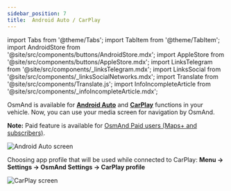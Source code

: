 ```yaml
---
sidebar_position: 7
title:  Android Auto / CarPlay
---
```


import Tabs from '@theme/Tabs';
import TabItem from '@theme/TabItem';
import AndroidStore from '@site/src/components/buttons/AndroidStore.mdx';
import AppleStore from '@site/src/components/buttons/AppleStore.mdx';
import LinksTelegram from '@site/src/components/_linksTelegram.mdx';
import LinksSocial from '@site/src/components/_linksSocialNetworks.mdx';
import Translate from '@site/src/components/Translate.js';
import InfoIncompleteArticle from '@site/src/components/_infoIncompleteArticle.mdx';

<InfoIncompleteArticle/>

OsmAnd is available for [**Android Auto**](https://www.android.com/auto) and [**CarPlay**](https://www.apple.com/ios/carplay/) functions in your vehicle. Now, you can use your media screen for navigation by OsmAnd.

<Tabs groupId="operating-systems">

<TabItem value="def" label="Default" default>

**Note:**  Paid feature is available for <a href="https://osmand.net/docs/user/purchases/android#free-and-paid-features">OsmAnd Paid users (Maps+ and subscribers)</a>.

![Android Auto screen](@site/static/img/navigation/auto-car/osmand_android_auto.png)


</TabItem>

<TabItem value="ios" label="iOS">

Choosing app profile that will be used while connected to CarPlay: **Menu → Settings → OsmAnd Settings → CarPlay profile**

![CarPlay screen](@site/static/img/navigation/auto-car/ios-carplay.png)


</TabItem>

</Tabs>







